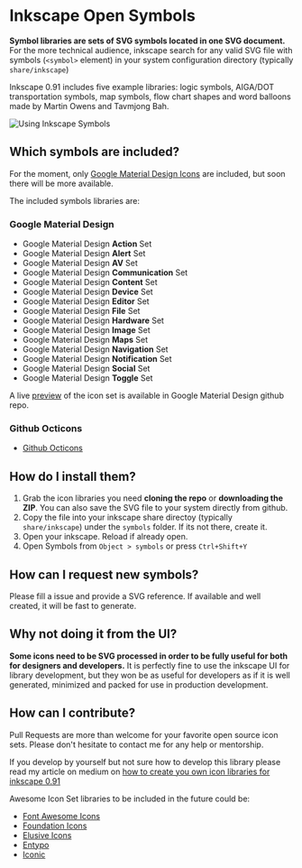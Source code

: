 # Inkscape Open Symbols
**Symbol libraries are sets of SVG symbols located in one SVG document.** For the more technical audience, inkscape search for any valid SVG file with symbols (```<symbol>``` element) in your system configuration directory (typically ```share/inkscape```)

Inkscape 0.91 includes five example libraries: logic symbols, AIGA/DOT transportation symbols, map symbols, flow chart shapes and word balloons made by Martin Owens and Tavmjong Bah.

![Using Inkscape Symbols](http://i.imgur.com/fHiouO8.png)

## Which symbols are included?

For the moment, only [Google Material Design Icons](https://github.com/google/material-design-icons) are included, but soon there will be more available.

The included symbols libraries are:

### Google Material Design
* Google Material Design **Action** Set
* Google Material Design **Alert** Set
* Google Material Design **AV** Set
* Google Material Design **Communication** Set
* Google Material Design **Content** Set
* Google Material Design **Device** Set
* Google Material Design **Editor** Set
* Google Material Design **File** Set
* Google Material Design **Hardware** Set
* Google Material Design **Image** Set
* Google Material Design **Maps** Set
* Google Material Design **Navigation** Set
* Google Material Design **Notification** Set
* Google Material Design **Social** Set
* Google Material Design **Toggle** Set

A live [preview](http://google.github.io/material-design-icons/) of the icon set is available in Google Material Design github repo.

### Github Octicons

- [Github Octicons](https://octicons.github.com/)



## How do I install them?

1. Grab the icon libraries you need **cloning the repo** or **downloading the ZIP**. You can also save the SVG file to your system directly from github.
2. Copy the file into your inkscape share directoy (typically ```share/inkscape```) under the ```symbols``` folder. If its not there, create it.
3. Open your inkscape. Reload if already open.
4. Open Symbols from ```Object > symbols``` or press ```Ctrl+Shift+Y```

## How can I request new symbols?

Please fill a issue and provide a SVG reference. If available and well created, it will be fast to generate.

## Why not doing it from the UI?
**Some icons need to be SVG processed in order to be fully useful for both for designers and developers.** It is perfectly fine to use the inkscape UI for library development, but they won be as useful for developers as if it is well generated, minimized and packed for use in production development.

## How can I contribute?
Pull Requests are more than welcome for your favorite open source icon sets. Please don't hesitate to contact me for any help or mentorship.

If you develop by yourself but not sure how to develop this library please read my article on medium on [how to create you own icon libraries for inkscape 0.91](https://medium.com/@xaviju/creating-your-own-symbol-library-in-inkscape-0-91-and-make-your-front-end-developer-you-338588137aaf)

Awesome Icon Set libraries to be included in the future could be:
- [Font Awesome Icons](http://fortawesome.github.io/Font-Awesome/icons/)
- [Foundation Icons](http://foundation.zurb.com/icon-fonts.html)
- [Elusive Icons](http://elusiveicons.com/icons/)
- [Entypo](http://www.entypo.com/)
- [Iconic](https://useiconic.com/open/)
